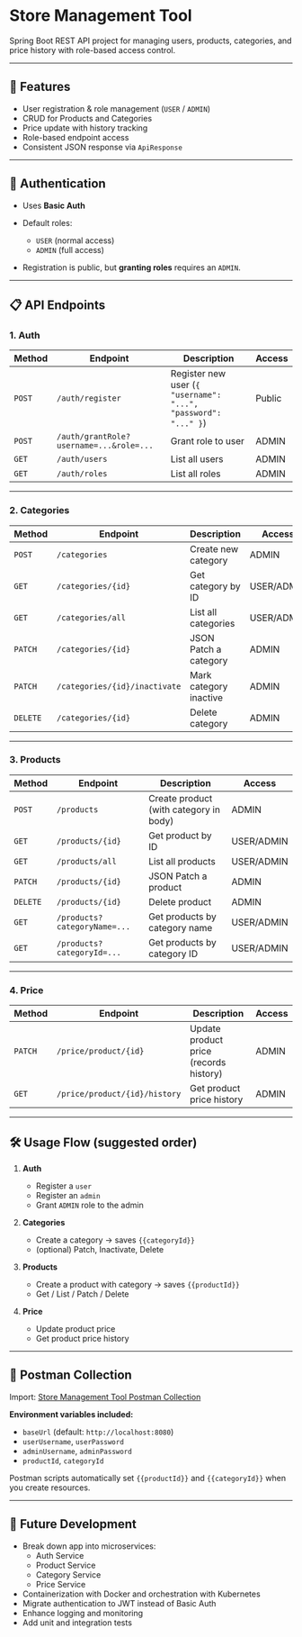 # Store Management Tool

Spring Boot REST API project for managing users, products, categories, and price history with role-based access control.

---

## 🚀 Features
- User registration & role management (`USER` / `ADMIN`)
- CRUD for Products and Categories
- Price update with history tracking
- Role-based endpoint access
- Consistent JSON response via `ApiResponse`

---
## 🔑 Authentication

* Uses **Basic Auth**
* Default roles:

  * `USER` (normal access)
  * `ADMIN` (full access)
* Registration is public, but **granting roles** requires an `ADMIN`.

---

## 📋 API Endpoints

### 1. Auth

| Method | Endpoint                                | Description                                                    | Access |
| ------ | --------------------------------------- | -------------------------------------------------------------- | ------ |
| `POST` | `/auth/register`                        | Register new user (`{ "username": "...", "password": "..." }`) | Public |
| `POST` | `/auth/grantRole?username=...&role=...` | Grant role to user                                             | ADMIN  |
| `GET`  | `/auth/users`                           | List all users                                                 | ADMIN  |
| `GET`  | `/auth/roles`                           | List all roles                                                 | ADMIN  |

---

### 2. Categories

| Method   | Endpoint                      | Description            | Access     |
| -------- | ----------------------------- | ---------------------- | ---------- |
| `POST`   | `/categories`                 | Create new category    | ADMIN      |
| `GET`    | `/categories/{id}`            | Get category by ID     | USER/ADMIN |
| `GET`    | `/categories/all`             | List all categories    | USER/ADMIN |
| `PATCH`  | `/categories/{id}`            | JSON Patch a category  | ADMIN      |
| `PATCH`  | `/categories/{id}/inactivate` | Mark category inactive | ADMIN      |
| `DELETE` | `/categories/{id}`            | Delete category        | ADMIN      |

---

### 3. Products

| Method   | Endpoint                     | Description                            | Access     |
| -------- | ---------------------------- | -------------------------------------- | ---------- |
| `POST`   | `/products`                  | Create product (with category in body) | ADMIN      |
| `GET`    | `/products/{id}`             | Get product by ID                      | USER/ADMIN |
| `GET`    | `/products/all`              | List all products                      | USER/ADMIN |
| `PATCH`  | `/products/{id}`             | JSON Patch a product                   | ADMIN      |
| `DELETE` | `/products/{id}`             | Delete product                         | ADMIN      |
| `GET`    | `/products?categoryName=...` | Get products by category name          | USER/ADMIN |
| `GET`    | `/products?categoryId=...`   | Get products by category ID            | USER/ADMIN |

---

### 4. Price

| Method  | Endpoint                      | Description                            | Access |
| ------- | ----------------------------- | -------------------------------------- | ------ |
| `PATCH` | `/price/product/{id}`         | Update product price (records history) | ADMIN  |
| `GET`   | `/price/product/{id}/history` | Get product price history              | ADMIN  |

---

## 🛠️ Usage Flow (suggested order)

1. **Auth**

   * Register a `user`
   * Register an `admin`
   * Grant `ADMIN` role to the admin

2. **Categories**

   * Create a category → saves `{{categoryId}}`
   * (optional) Patch, Inactivate, Delete

3. **Products**

   * Create a product with category → saves `{{productId}}`
   * Get / List / Patch / Delete

4. **Price**

   * Update product price
   * Get product price history

---

## 📂 Postman Collection

Import: [Store Management Tool Postman Collection](https://github.com/user-attachments/files/22074436/Store.Management.Tool.postman_collection.json)

**Environment variables included:**

* `baseUrl` (default: `http://localhost:8080`)
* `userUsername`, `userPassword`
* `adminUsername`, `adminPassword`
* `productId`, `categoryId`

Postman scripts automatically set `{{productId}}` and `{{categoryId}}` when you create resources.

---
## 🔮 Future Development

- Break down app into microservices:
  - Auth Service
  - Product Service
  - Category Service
  - Price Service
- Containerization with Docker and orchestration with Kubernetes
- Migrate authentication to JWT instead of Basic Auth
- Enhance logging and monitoring 
- Add unit and integration tests 
